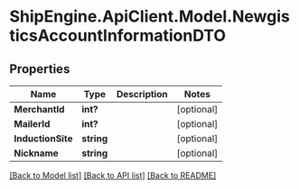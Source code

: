 # ShipEngine.ApiClient.Model.NewgisticsAccountInformationDTO
## Properties

Name | Type | Description | Notes
------------ | ------------- | ------------- | -------------
**MerchantId** | **int?** |  | [optional] 
**MailerId** | **int?** |  | [optional] 
**InductionSite** | **string** |  | [optional] 
**Nickname** | **string** |  | [optional] 

[[Back to Model list]](../README.md#documentation-for-models) [[Back to API list]](../README.md#documentation-for-api-endpoints) [[Back to README]](../README.md)

